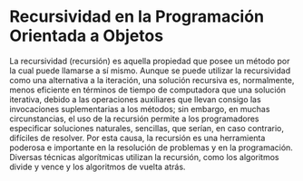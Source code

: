 # Recursividad en la Programación Orientada a Objetos
La recursividad (recursión) es aquella propiedad que posee un método por la cual puede llamarse
a sí mismo. Aunque se puede utilizar la recursividad como una alternativa a la iteración, una
solución recursiva es, normalmente, menos eficiente en términos de tiempo de computadora que
una solución iterativa, debido a las operaciones auxiliares que llevan consigo las invocaciones
suplementarias a los métodos; sin embargo, en muchas circunstancias, el uso de la recursión
permite a los programadores especificar soluciones naturales, sencillas, que serían, en caso contrario,
difíciles de resolver. Por esta causa, la recursión es una herramienta poderosa e importante
en la resolución de problemas y en la programación. Diversas técnicas algorítmicas utilizan la
recursión, como los algoritmos divide y vence y los algoritmos de vuelta atrás.


